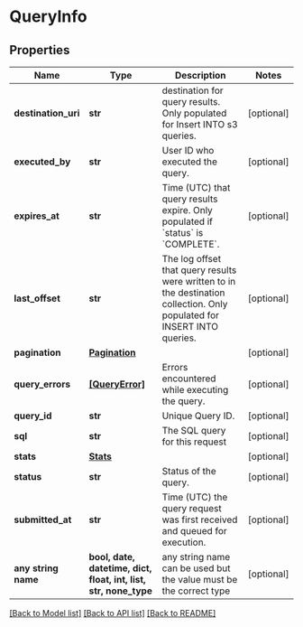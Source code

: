 # QueryInfo


## Properties
Name | Type | Description | Notes
------------ | ------------- | ------------- | -------------
**destination_uri** | **str** | destination for query results. Only populated for Insert INTO s3 queries. | [optional] 
**executed_by** | **str** | User ID who executed the query. | [optional] 
**expires_at** | **str** | Time (UTC) that query results expire. Only populated if &#x60;status&#x60; is &#x60;COMPLETE&#x60;. | [optional] 
**last_offset** | **str** | The log offset that query results were written to in the destination collection. Only populated for INSERT INTO queries. | [optional] 
**pagination** | [**Pagination**](Pagination.md) |  | [optional] 
**query_errors** | [**[QueryError]**](QueryError.md) | Errors encountered while executing the query. | [optional] 
**query_id** | **str** | Unique Query ID. | [optional] 
**sql** | **str** | The SQL query for this request | [optional] 
**stats** | [**Stats**](Stats.md) |  | [optional] 
**status** | **str** | Status of the query. | [optional] 
**submitted_at** | **str** | Time (UTC) the query request was first received and queued for execution. | [optional] 
**any string name** | **bool, date, datetime, dict, float, int, list, str, none_type** | any string name can be used but the value must be the correct type | [optional]

[[Back to Model list]](../README.md#documentation-for-models) [[Back to API list]](../README.md#documentation-for-api-endpoints) [[Back to README]](../README.md)


